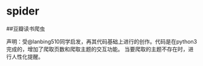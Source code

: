 # spider
##豆瓣读书爬虫

声明：受@lanbing510同学启发，再其代码基础上进行的创作。代码是在python3完成的，增加了爬取页数和爬取主题的交互功能。
当要爬取的主题不存在时，进行人性化提醒。
